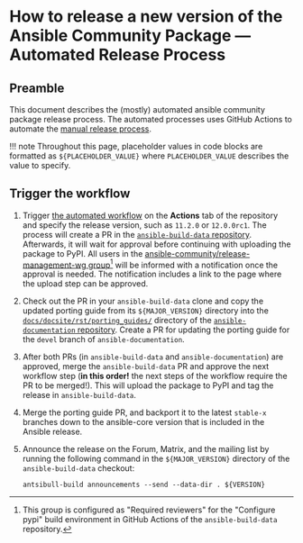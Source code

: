 # How to release a new version of the Ansible Community Package — Automated Release Process

## Preamble

This document describes the (mostly) automated ansible community package
release process. The automated processes uses GitHub Actions to automate the
[manual release process](release-process.md).

!!! note
    Throughout this page, placeholder values in code blocks are formatted as
    `${PLACEHOLDER_VALUE}` where `PLACEHOLDER_VALUE` describes the value to
    specify.


## Trigger the workflow

1. Trigger [the automated
   workflow](https://github.com/ansible-community/ansible-build-data/actions/workflows/ansible-release.yml)
   on the **Actions** tab of the repository and specify the release version,
   such as `11.2.0` or `12.0.0rc1`. The process will create a PR in the
   [`ansible-build-data` repository](https://github.com/ansible-community/ansible-build-data/).
   Afterwards, it will wait for approval before continuing with uploading the
   package to PyPI. All users in the [ansible-community/release-management-wg
   group](https://github.com/orgs/ansible-community/teams/release-management-wg)[^1]
   will be informed with a notification once the approval is needed.
   The notification includes a link to the page where the upload step can be
   approved.

2. Check out the PR in your `ansible-build-data` clone and copy the updated
   porting guide from its `${MAJOR_VERSION}` directory into the
   [`docs/docsite/rst/porting_guides/`](https://github.com/ansible/ansible-documentation/tree/devel/docs/docsite/rst/porting_guides/)
   directory of the [`ansible-documentation`
   repository](https://github.com/ansible/ansible-documentation/). Create a
   PR for updating the porting guide for the `devel` branch of
   `ansible-documentation`.

3. After both PRs (in `ansible-build-data` and `ansible-documentation`) are
   approved, merge the `ansible-build-data` PR and approve the next workflow
   step (**in this order!** the next steps of the workflow require the PR to be
   merged!). This will upload the package to PyPI and tag the release in
   `ansible-build-data`.

4. Merge the porting guide PR, and backport it to the latest `stable-x`
   branches down to the ansible-core version that is included in the Ansible
   release.

5. Announce the release on the Forum, Matrix, and the mailing list by running
   the following command in the `${MAJOR_VERSION}` directory of the
   `ansible-build-data` checkout:
    ```
    antsibull-build announcements --send --data-dir . ${VERSION}
    ```

[^1]: This group is configured as "Required reviewers" for the "Configure pypi"
      build environment in GitHub Actions of the `ansible-build-data` repository.
